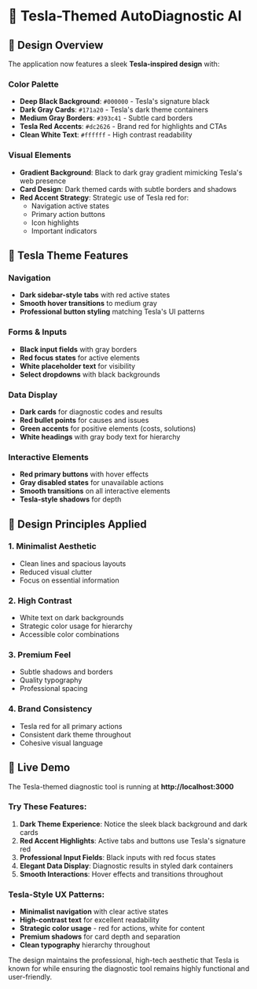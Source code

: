 # 🚗 Tesla-Themed AutoDiagnostic AI

## 🎨 Design Overview

The application now features a sleek **Tesla-inspired design** with:

### Color Palette
- **Deep Black Background**: `#000000` - Tesla's signature black
- **Dark Gray Cards**: `#171a20` - Tesla's dark theme containers  
- **Medium Gray Borders**: `#393c41` - Subtle card borders
- **Tesla Red Accents**: `#dc2626` - Brand red for highlights and CTAs
- **Clean White Text**: `#ffffff` - High contrast readability

### Visual Elements
- **Gradient Background**: Black to dark gray gradient mimicking Tesla's web presence
- **Card Design**: Dark themed cards with subtle borders and shadows
- **Red Accent Strategy**: Strategic use of Tesla red for:
  - Navigation active states
  - Primary action buttons
  - Icon highlights
  - Important indicators

## 🔧 Tesla Theme Features

### Navigation
- **Dark sidebar-style tabs** with red active states
- **Smooth hover transitions** to medium gray
- **Professional button styling** matching Tesla's UI patterns

### Forms & Inputs
- **Black input fields** with gray borders
- **Red focus states** for active elements
- **White placeholder text** for visibility
- **Select dropdowns** with black backgrounds

### Data Display
- **Dark cards** for diagnostic codes and results
- **Red bullet points** for causes and issues
- **Green accents** for positive elements (costs, solutions)
- **White headings** with gray body text for hierarchy

### Interactive Elements
- **Red primary buttons** with hover effects
- **Gray disabled states** for unavailable actions
- **Smooth transitions** on all interactive elements
- **Tesla-style shadows** for depth

## 🎯 Design Principles Applied

### 1. **Minimalist Aesthetic**
- Clean lines and spacious layouts
- Reduced visual clutter
- Focus on essential information

### 2. **High Contrast**
- White text on dark backgrounds
- Strategic color usage for hierarchy
- Accessible color combinations

### 3. **Premium Feel**
- Subtle shadows and borders
- Quality typography
- Professional spacing

### 4. **Brand Consistency**
- Tesla red for all primary actions
- Consistent dark theme throughout
- Cohesive visual language

## 🚀 Live Demo

The Tesla-themed diagnostic tool is running at **http://localhost:3000**

### Try These Features:
1. **Dark Theme Experience**: Notice the sleek black background and dark cards
2. **Red Accent Highlights**: Active tabs and buttons use Tesla's signature red
3. **Professional Input Fields**: Black inputs with red focus states
4. **Elegant Data Display**: Diagnostic results in styled dark containers
5. **Smooth Interactions**: Hover effects and transitions throughout

### Tesla-Style UX Patterns:
- **Minimalist navigation** with clear active states
- **High-contrast text** for excellent readability
- **Strategic color usage** - red for actions, white for content
- **Premium shadows** for card depth and separation
- **Clean typography** hierarchy throughout

The design maintains the professional, high-tech aesthetic that Tesla is known for while ensuring the diagnostic tool remains highly functional and user-friendly.